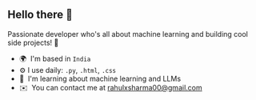 ## Hello there 👋

Passionate developer who's all about machine learning and building cool side projects! 🚀

* 🌍  I'm based in `India`
* ⚙️  I use daily: `.py`, `.html`, `.css`
* 🧠  I'm learning about machine learning and LLMs
* ✉️  You can contact me at [rahulxsharma00@gmail.com](mailto:rahulxsharma00@gmail.com)
